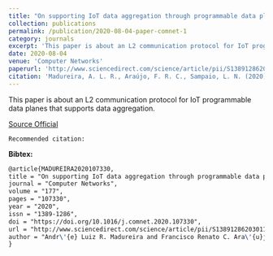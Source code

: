 ```yaml
---
title: "On supporting IoT data aggregation through programmable data planes"
collection: publications
permalink: /publication/2020-08-04-paper-comnet-1
category: journals
excerpt: 'This paper is about an L2 communication protocol for IoT programmable data planes that supports data aggregation.'
date: 2020-08-04
venue: 'Computer Networks'
paperurl: 'http://www.sciencedirect.com/science/article/pii/S1389128620301195'
citation: 'Madureira, A. L. R., Araújo, F. R. C., Sampaio, L. N. (2020). &quot;On supporting IoT data aggregation through programmable data planes.&quot; <i>In Computer Networks</i>. (pp. 107330). Elsevier.'
---
```

This paper is about an L2 communication protocol for IoT programmable data planes that supports data aggregation.

[Source Official](https://doi.org/10.1016/j.comnet.2020.107330)

`Recommended citation:`

**Bibtex:**

```tex
@article{MADUREIRA2020107330,
title = "On supporting IoT data aggregation through programmable data planes",
journal = "Computer Networks",
volume = "177",
pages = "107330",
year = "2020",
issn = "1389-1286",
doi = "https://doi.org/10.1016/j.comnet.2020.107330",
url = "http://www.sciencedirect.com/science/article/pii/S1389128620301195",
author = "Andr\'{e} Luiz R. Madureira and Francisco Renato C. Ara\'{u}jo and Leobino N. Sampaio",
}
```
